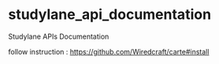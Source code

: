# studylane_api_documentation
Studylane APIs Documentation

follow instruction : 
 https://github.com/Wiredcraft/carte#install
